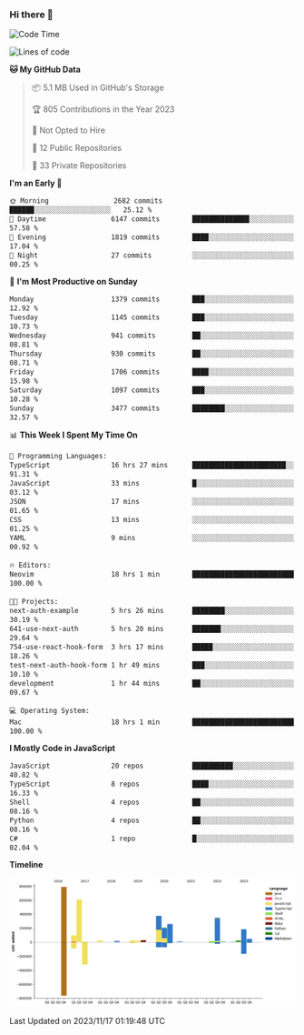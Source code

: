 ### Hi there 👋

<!--
**Clumsy-Coder/Clumsy-Coder** is a ✨ _special_ ✨ repository because its `README.md` (this file) appears on your GitHub profile.

Here are some ideas to get you started:

- 🔭 I’m currently working on ...
- 🌱 I’m currently learning ...
- 👯 I’m looking to collaborate on ...
- 🤔 I’m looking for help with ...
- 💬 Ask me about ...
- 📫 How to reach me: ...
- 😄 Pronouns: ...
- ⚡ Fun fact: ...
-->

<!-- anmol098/waka-readme-stats -->
<!--START_SECTION:waka-->
![Code Time](http://img.shields.io/badge/Code%20Time-461%20hrs%2021%20mins-blue)

![Lines of code](https://img.shields.io/badge/From%20Hello%20World%20I%27ve%20Written-3.1%20million%20lines%20of%20code-blue)

**🐱 My GitHub Data** 

> 📦 5.1 MB Used in GitHub's Storage 
 > 
> 🏆 805 Contributions in the Year 2023
 > 
> 🚫 Not Opted to Hire
 > 
> 📜 12 Public Repositories 
 > 
> 🔑 33 Private Repositories 
 > 
**I'm an Early 🐤** 

```text
🌞 Morning                2682 commits        ██████░░░░░░░░░░░░░░░░░░░   25.12 % 
🌆 Daytime                6147 commits        ██████████████░░░░░░░░░░░   57.58 % 
🌃 Evening                1819 commits        ████░░░░░░░░░░░░░░░░░░░░░   17.04 % 
🌙 Night                  27 commits          ░░░░░░░░░░░░░░░░░░░░░░░░░   00.25 % 
```
📅 **I'm Most Productive on Sunday** 

```text
Monday                   1379 commits        ███░░░░░░░░░░░░░░░░░░░░░░   12.92 % 
Tuesday                  1145 commits        ███░░░░░░░░░░░░░░░░░░░░░░   10.73 % 
Wednesday                941 commits         ██░░░░░░░░░░░░░░░░░░░░░░░   08.81 % 
Thursday                 930 commits         ██░░░░░░░░░░░░░░░░░░░░░░░   08.71 % 
Friday                   1706 commits        ████░░░░░░░░░░░░░░░░░░░░░   15.98 % 
Saturday                 1097 commits        ███░░░░░░░░░░░░░░░░░░░░░░   10.28 % 
Sunday                   3477 commits        ████████░░░░░░░░░░░░░░░░░   32.57 % 
```


📊 **This Week I Spent My Time On** 

```text
💬 Programming Languages: 
TypeScript               16 hrs 27 mins      ███████████████████████░░   91.31 % 
JavaScript               33 mins             █░░░░░░░░░░░░░░░░░░░░░░░░   03.12 % 
JSON                     17 mins             ░░░░░░░░░░░░░░░░░░░░░░░░░   01.65 % 
CSS                      13 mins             ░░░░░░░░░░░░░░░░░░░░░░░░░   01.25 % 
YAML                     9 mins              ░░░░░░░░░░░░░░░░░░░░░░░░░   00.92 % 

🔥 Editors: 
Neovim                   18 hrs 1 min        █████████████████████████   100.00 % 

🐱‍💻 Projects: 
next-auth-example        5 hrs 26 mins       ████████░░░░░░░░░░░░░░░░░   30.19 % 
641-use-next-auth        5 hrs 20 mins       ███████░░░░░░░░░░░░░░░░░░   29.64 % 
754-use-react-hook-form  3 hrs 17 mins       █████░░░░░░░░░░░░░░░░░░░░   18.26 % 
test-next-auth-hook-form 1 hr 49 mins        ███░░░░░░░░░░░░░░░░░░░░░░   10.10 % 
development              1 hr 44 mins        ██░░░░░░░░░░░░░░░░░░░░░░░   09.67 % 

💻 Operating System: 
Mac                      18 hrs 1 min        █████████████████████████   100.00 % 
```

**I Mostly Code in JavaScript** 

```text
JavaScript               20 repos            ██████████░░░░░░░░░░░░░░░   40.82 % 
TypeScript               8 repos             ████░░░░░░░░░░░░░░░░░░░░░   16.33 % 
Shell                    4 repos             ██░░░░░░░░░░░░░░░░░░░░░░░   08.16 % 
Python                   4 repos             ██░░░░░░░░░░░░░░░░░░░░░░░   08.16 % 
C#                       1 repo              █░░░░░░░░░░░░░░░░░░░░░░░░   02.04 % 
```



**Timeline**

![Lines of Code chart](https://raw.githubusercontent.com/Clumsy-Coder/Clumsy-Coder/main/assets/bar_graph.png)


 Last Updated on 2023/11/17 01:19:48 UTC
<!--END_SECTION:waka-->
